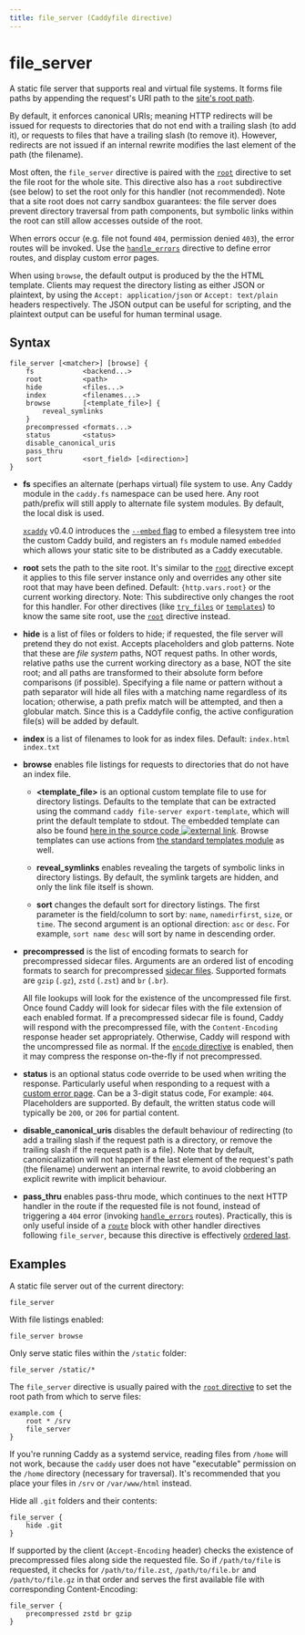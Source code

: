 ```yaml
---
title: file_server (Caddyfile directive)
---
```


<script>
window.$(function() {
	// Fix inline browse arg
	window.$('pre.chroma .s:contains("browse")').first()
		.wrapAll('<span class="k">').parent()
		.html('<a href="#browse" style="color: inherit;" title="browse">browse</a>')

	// We'll add links to all the subdirectives if a matching anchor tag is found on the page.
	addLinksToSubdirectives();
});
</script>

# file_server

A static file server that supports real and virtual file systems. It forms file paths by appending the request's URI path to the [site's root path](root).

By default, it enforces canonical URIs; meaning HTTP redirects will be issued for requests to directories that do not end with a trailing slash (to add it), or requests to files that have a trailing slash (to remove it). However, redirects are not issued if an internal rewrite modifies the last element of the path (the filename).

Most often, the `file_server` directive is paired with the [`root`](root) directive to set the file root for the whole site. This directive also has a `root` subdirective (see below) to set the root only for this handler (not recommended). Note that a site root does not carry sandbox guarantees: the file server does prevent directory traversal from path components, but symbolic links within the root can still allow accesses outside of the root.

When errors occur (e.g. file not found `404`, permission denied `403`), the error routes will be invoked. Use the [`handle_errors`](handle_errors) directive to define error routes, and display custom error pages.

When using `browse`, the default output is produced by the the HTML template. Clients may request the directory listing as either JSON or plaintext, by using the `Accept: application/json` or `Accept: text/plain` headers respectively. The JSON output can be useful for scripting, and the plaintext output can be useful for human terminal usage.


## Syntax

```caddy-d
file_server [<matcher>] [browse] {
	fs            <backend...>
	root          <path>
	hide          <files...>
	index         <filenames...>
	browse        [<template_file>] {
		reveal_symlinks
	}
	precompressed <formats...>
	status        <status>
	disable_canonical_uris
	pass_thru
	sort          <sort_field> [<direction>]
}
```

- **fs** <span id="fs"/> specifies an alternate (perhaps virtual) file system to use. Any Caddy module in the `caddy.fs` namespace can be used here. Any root path/prefix will still apply to alternate file system modules. By default, the local disk is used.

	[`xcaddy`](/docs/build#xcaddy) v0.4.0 introduces the [`--embed` flag](https://github.com/caddyserver/xcaddy#custom-builds) to embed a filesystem tree into the custom Caddy build, and registers an `fs` module named `embedded` which allows your static site to be distributed as a Caddy executable.

- **root** <span id="root"/> sets the path to the site root. It's similar to the [`root`](root) directive except it applies to this file server instance only and overrides any other site root that may have been defined. Default: `{http.vars.root}` or the current working directory. Note: This subdirective only changes the root for this handler. For other directives (like [`try_files`](try_files) or [`templates`](templates)) to know the same site root, use the [`root`](root) directive instead.

- **hide** <span id="hide"/> is a list of files or folders to hide; if requested, the file server will pretend they do not exist. Accepts placeholders and glob patterns. Note that these are _file system_ paths, NOT request paths. In other words, relative paths use the current working directory as a base, NOT the site root; and all paths are transformed to their absolute form before comparisons (if possible). Specifying a file name or pattern without a path separator will hide all files with a matching name regardless of its location; otherwise, a path prefix match will be attempted, and then a globular match. Since this is a Caddyfile config, the active configuration file(s) will be added by default.

- **index** <span id="index"/> is a list of filenames to look for as index files. Default: `index.html index.txt`

- **browse** <span id="browse"/> enables file listings for requests to directories that do not have an index file.

  - **<template_file>** <span id="template_file"/> is an optional custom template file to use for directory listings. Defaults to the template that can be extracted using the command `caddy file-server export-template`, which will print the default template to stdout. The embedded template can also be found [here in the source code ![external link](/old/resources/images/external-link.svg)](https://github.com/caddyserver/caddy/blob/master/modules/caddyhttp/fileserver/browse.html). Browse templates can use actions from [the standard templates module](/docs/modules/http.handlers.templates#docs) as well.

  - **reveal_symlinks** <span id="reveal_symlinks"/> enables revealing the targets of symbolic links in directory listings. By default, the symlink targets are hidden, and only the link file itself is shown.

  - **sort** <span id="sort"/> changes the default sort for directory listings. The first parameter is the field/column to sort by: `name`, `namedirfirst`, `size`, or `time`. The second argument is an optional direction: `asc` or `desc`. For example, `sort name desc` will sort by name in descending order.

- **precompressed** <span id="precompressed"/> is the list of encoding formats to search for precompressed sidecar files. Arguments are an ordered list of encoding formats to search for precompressed [sidecar files](https://en.wikipedia.org/wiki/Sidecar_file). Supported formats are `gzip` (`.gz`), `zstd` (`.zst`) and `br` (`.br`).

  All file lookups will look for the existence of the uncompressed file first. Once found Caddy will look for sidecar files with the file extension of each enabled format. If a precompressed sidecar file is found, Caddy will respond with the precompressed file, with the `Content-Encoding` response header set appropriately. Otherwise, Caddy will respond with the uncompressed file as normal. If the [`encode` directive](encode) is enabled, then it may compress the response on-the-fly if not precompressed.

- **status** <span id="status"/> is an optional status code override to be used when writing the response. Particularly useful when responding to a request with a [custom error page](handle_errors). Can be a 3-digit status code, For example: `404`. Placeholders are supported. By default, the written status code will typically be `200`, or `206` for partial content.

- **disable_canonical_uris** <span id="disable_canonical_uris"/> disables the default behaviour of redirecting (to add a trailing slash if the request path is a directory, or remove the trailing slash if the request path is a file). Note that by default, canonicalization will not happen if the last element of the request's path (the filename) underwent an internal rewrite, to avoid clobbering an explicit rewrite with implicit behaviour.

- **pass_thru** <span id="pass_thru"/> enables pass-thru mode, which continues to the next HTTP handler in the route if the requested file is not found, instead of triggering a `404` error (invoking [`handle_errors`](handle_errors) routes). Practically, this is only useful inside of a [`route`](route) block with other handler directives following `file_server`, because this directive is effectively [ordered last](/docs/caddyfile/directives#directive-order).


## Examples

A static file server out of the current directory:

```caddy-d
file_server
```

With file listings enabled:

```caddy-d
file_server browse
```

Only serve static files within the `/static` folder:

```caddy-d
file_server /static/*
```

The `file_server` directive is usually paired with the [`root` directive](root) to set the root path from which to serve files:

```caddy
example.com {
	root * /srv
	file_server
}
```

<aside class="tip">

If you're running Caddy as a systemd service, reading files from `/home` will not work, because the `caddy` user does not have "executable" permission on the `/home` directory (necessary for traversal). It's recommended that you place your files in `/srv` or `/var/www/html` instead.

</aside>


Hide all `.git` folders and their contents:

```caddy-d
file_server {
	hide .git
}
```

If supported by the client (`Accept-Encoding` header) checks the existence of precompressed files along side the requested file. So if `/path/to/file` is requested, it checks for `/path/to/file.zst`, `/path/to/file.br` and `/path/to/file.gz` in that order and serves the first available file with corresponding Content-Encoding:

```caddy-d
file_server {
	precompressed zstd br gzip
}
```
